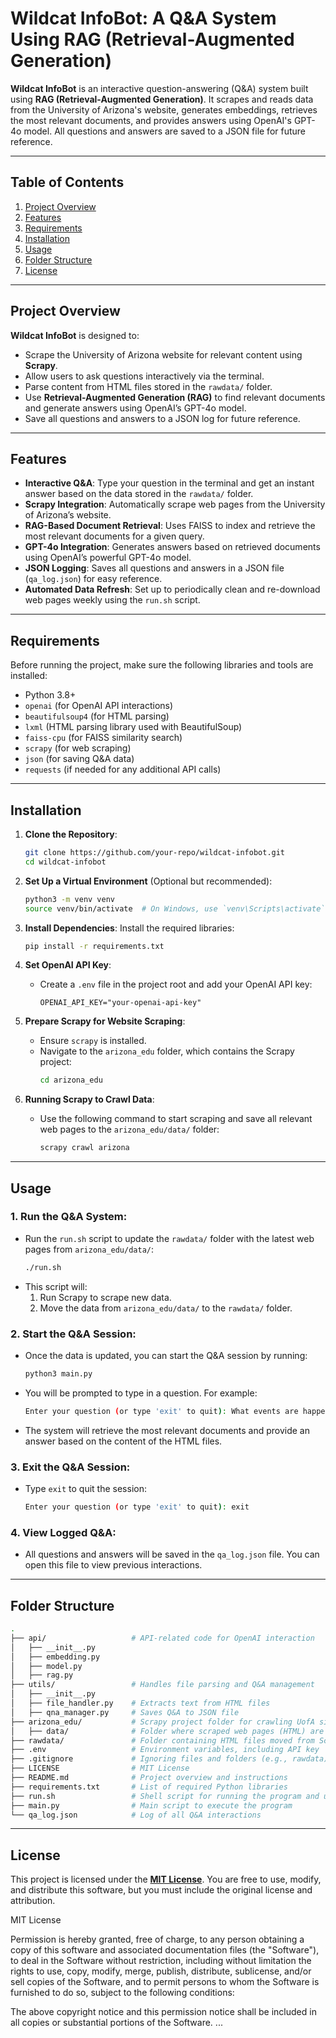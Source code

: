 # **Wildcat InfoBot: A Q&A System Using RAG (Retrieval-Augmented Generation)**

**Wildcat InfoBot** is an interactive question-answering (Q&A) system built using **RAG (Retrieval-Augmented Generation)**. It scrapes and reads data from the University of Arizona's website, generates embeddings, retrieves the most relevant documents, and provides answers using OpenAI's GPT-4o model. All questions and answers are saved to a JSON file for future reference.

---

## **Table of Contents**
1. [Project Overview](#project-overview)
2. [Features](#features)
3. [Requirements](#requirements)
4. [Installation](#installation)
5. [Usage](#usage)
6. [Folder Structure](#folder-structure)
7. [License](#license)

---

## **Project Overview**

**Wildcat InfoBot** is designed to:
- Scrape the University of Arizona website for relevant content using **Scrapy**.
- Allow users to ask questions interactively via the terminal.
- Parse content from HTML files stored in the `rawdata/` folder.
- Use **Retrieval-Augmented Generation (RAG)** to find relevant documents and generate answers using OpenAI’s GPT-4o model.
- Save all questions and answers to a JSON log for future reference.

---

## **Features**
- **Interactive Q&A**: Type your question in the terminal and get an instant answer based on the data stored in the `rawdata/` folder.
- **Scrapy Integration**: Automatically scrape web pages from the University of Arizona’s website.
- **RAG-Based Document Retrieval**: Uses FAISS to index and retrieve the most relevant documents for a given query.
- **GPT-4o Integration**: Generates answers based on retrieved documents using OpenAI’s powerful GPT-4o model.
- **JSON Logging**: Saves all questions and answers in a JSON file (`qa_log.json`) for easy reference.
- **Automated Data Refresh**: Set up to periodically clean and re-download web pages weekly using the `run.sh` script.

---

## **Requirements**

Before running the project, make sure the following libraries and tools are installed:

- Python 3.8+
- `openai` (for OpenAI API interactions)
- `beautifulsoup4` (for HTML parsing)
- `lxml` (HTML parsing library used with BeautifulSoup)
- `faiss-cpu` (for FAISS similarity search)
- `scrapy` (for web scraping)
- `json` (for saving Q&A data)
- `requests` (if needed for any additional API calls)

---

## **Installation**

1. **Clone the Repository**:
   ```bash
   git clone https://github.com/your-repo/wildcat-infobot.git
   cd wildcat-infobot
   ```

2. **Set Up a Virtual Environment** (Optional but recommended):
   ```bash
   python3 -m venv venv
   source venv/bin/activate  # On Windows, use `venv\Scripts\activate`
   ```

3. **Install Dependencies**:
   Install the required libraries:
   ```bash
   pip install -r requirements.txt
   ```

4. **Set OpenAI API Key**:
   - Create a `.env` file in the project root and add your OpenAI API key:
     ```
     OPENAI_API_KEY="your-openai-api-key"
     ```

5. **Prepare Scrapy for Website Scraping**:
   - Ensure `scrapy` is installed.
   - Navigate to the `arizona_edu` folder, which contains the Scrapy project:
     ```bash
     cd arizona_edu
     ```

6. **Running Scrapy to Crawl Data**:
   - Use the following command to start scraping and save all relevant web pages to the `arizona_edu/data/` folder:
     ```bash
     scrapy crawl arizona
     ```

---

## **Usage**

### 1. **Run the Q&A System**:
   - Run the `run.sh` script to update the `rawdata/` folder with the latest web pages from `arizona_edu/data/`:
     ```bash
     ./run.sh
     ```
   - This script will:
     1. Run Scrapy to scrape new data.
     2. Move the data from `arizona_edu/data/` to the `rawdata/` folder.

### 2. **Start the Q&A Session**:
   - Once the data is updated, you can start the Q&A session by running:
     ```bash
     python3 main.py
     ```

   - You will be prompted to type in a question. For example:
     ```bash
     Enter your question (or type 'exit' to quit): What events are happening in Arizona in April?
     ```

   - The system will retrieve the most relevant documents and provide an answer based on the content of the HTML files.

### 3. **Exit the Q&A Session**:
   - Type `exit` to quit the session:
     ```bash
     Enter your question (or type 'exit' to quit): exit
     ```

### 4. **View Logged Q&A**:
   - All questions and answers will be saved in the `qa_log.json` file. You can open this file to view previous interactions.

---

## **Folder Structure**

```bash
.
├── api/                   # API-related code for OpenAI interaction
│   ├── __init__.py
│   ├── embedding.py
│   ├── model.py
│   ├── rag.py
├── utils/                 # Handles file parsing and Q&A management
│   ├── __init__.py
│   ├── file_handler.py    # Extracts text from HTML files
│   ├── qna_manager.py     # Saves Q&A to JSON file
├── arizona_edu/           # Scrapy project folder for crawling UofA site
│   ├── data/              # Folder where scraped web pages (HTML) are saved
├── rawdata/               # Folder containing HTML files moved from Scrapy data
├── .env                   # Environment variables, including API key
├── .gitignore             # Ignoring files and folders (e.g., rawdata)
├── LICENSE                # MIT License
├── README.md              # Project overview and instructions
├── requirements.txt       # List of required Python libraries
├── run.sh                 # Shell script for running the program and updating data
├── main.py                # Main script to execute the program
└── qa_log.json            # Log of all Q&A interactions
```

---

## **License**

This project is licensed under the [**MIT License**](LICENSE). You are free to use, modify, and distribute this software, but you must include the original license and attribution.

MIT License

Permission is hereby granted, free of charge, to any person obtaining a copy
of this software and associated documentation files (the "Software"), to deal
in the Software without restriction, including without limitation the rights
to use, copy, modify, merge, publish, distribute, sublicense, and/or sell
copies of the Software, and to permit persons to whom the Software is
furnished to do so, subject to the following conditions:

The above copyright notice and this permission notice shall be included in
all copies or substantial portions of the Software.
...
